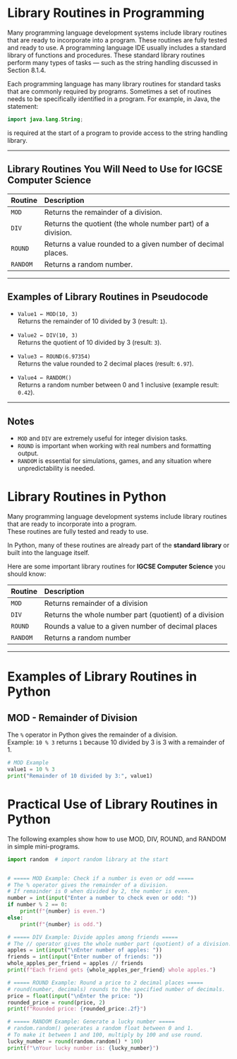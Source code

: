 # Library Routines in Programming

Many programming language development systems include library routines that are ready to incorporate into a program. These routines are fully tested and ready to use. A programming language IDE usually includes a standard library of functions and procedures. These standard library routines perform many types of tasks — such as the string handling discussed in Section 8.1.4.

Each programming language has many library routines for standard tasks that are commonly required by programs. Sometimes a set of routines needs to be specifically identified in a program. For example, in Java, the statement:

```java
import java.lang.String;
```

is required at the start of a program to provide access to the string handling library.

---

## Library Routines You Will Need to Use for IGCSE Computer Science

| Routine | Description |
|:--------|:------------|
| `MOD`   | Returns the remainder of a division. |
| `DIV`   | Returns the quotient (the whole number part) of a division. |
| `ROUND` | Returns a value rounded to a given number of decimal places. |
| `RANDOM`| Returns a random number. |

---

## Examples of Library Routines in Pseudocode

- `Value1 ← MOD(10, 3)`  
  Returns the remainder of 10 divided by 3 (result: `1`).

- `Value2 ← DIV(10, 3)`  
  Returns the quotient of 10 divided by 3 (result: `3`).

- `Value3 ← ROUND(6.97354)`  
  Returns the value rounded to 2 decimal places (result: `6.97`).

- `Value4 ← RANDOM()`  
  Returns a random number between 0 and 1 inclusive (example result: `0.42`).

---

## Notes

- `MOD` and `DIV` are extremely useful for integer division tasks.
- `ROUND` is important when working with real numbers and formatting output.
- `RANDOM` is essential for simulations, games, and any situation where unpredictability is needed.

# Library Routines in Python

Many programming language development systems include library routines that are ready to incorporate into a program.  
These routines are fully tested and ready to use.

In Python, many of these routines are already part of the **standard library** or built into the language itself.

Here are some important library routines for **IGCSE Computer Science** you should know:

| Routine | Description |
|:---|:---|
| `MOD` | Returns remainder of a division |
| `DIV` | Returns the whole number part (quotient) of a division |
| `ROUND` | Rounds a value to a given number of decimal places |
| `RANDOM` | Returns a random number |

---

# Examples of Library Routines in Python

## MOD - Remainder of Division

The `%` operator in Python gives the remainder of a division.  
Example: `10 % 3` returns `1` because 10 divided by 3 is 3 with a remainder of 1.

```python
# MOD Example
value1 = 10 % 3
print("Remainder of 10 divided by 3:", value1)  
```

# Practical Use of Library Routines in Python

The following examples show how to use MOD, DIV, ROUND, and RANDOM in simple mini-programs.

```python
import random  # import random library at the start


# ===== MOD Example: Check if a number is even or odd =====
# The % operator gives the remainder of a division.
# If remainder is 0 when divided by 2, the number is even.
number = int(input("Enter a number to check even or odd: "))
if number % 2 == 0:
    print(f"{number} is even.")
else:
    print(f"{number} is odd.")

# ===== DIV Example: Divide apples among friends =====
# The // operator gives the whole number part (quotient) of a division.
apples = int(input("\nEnter number of apples: "))
friends = int(input("Enter number of friends: "))
whole_apples_per_friend = apples // friends
print(f"Each friend gets {whole_apples_per_friend} whole apples.")

# ===== ROUND Example: Round a price to 2 decimal places =====
# round(number, decimals) rounds to the specified number of decimals.
price = float(input("\nEnter the price: "))
rounded_price = round(price, 2)
print(f"Rounded price: {rounded_price:.2f}")

# ===== RANDOM Example: Generate a lucky number =====
# random.random() generates a random float between 0 and 1.
# To make it between 1 and 100, multiply by 100 and use round.
lucky_number = round(random.random() * 100)
print(f"\nYour lucky number is: {lucky_number}")

```
